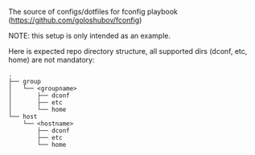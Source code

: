 The source of configs/dotfiles for fconfig playbook (https://github.com/goloshubov/fconfig)

NOTE: this setup is only intended as an example.

Here is expected repo directory structure, all supported dirs (dconf, etc, home) are not mandatory:

```
.
├── group
│   └── <groupname>
│       ├── dconf
│       ├── etc
│       └── home
└── host
    └── <hostname>
        ├── dconf
        ├── etc
        └── home
```
